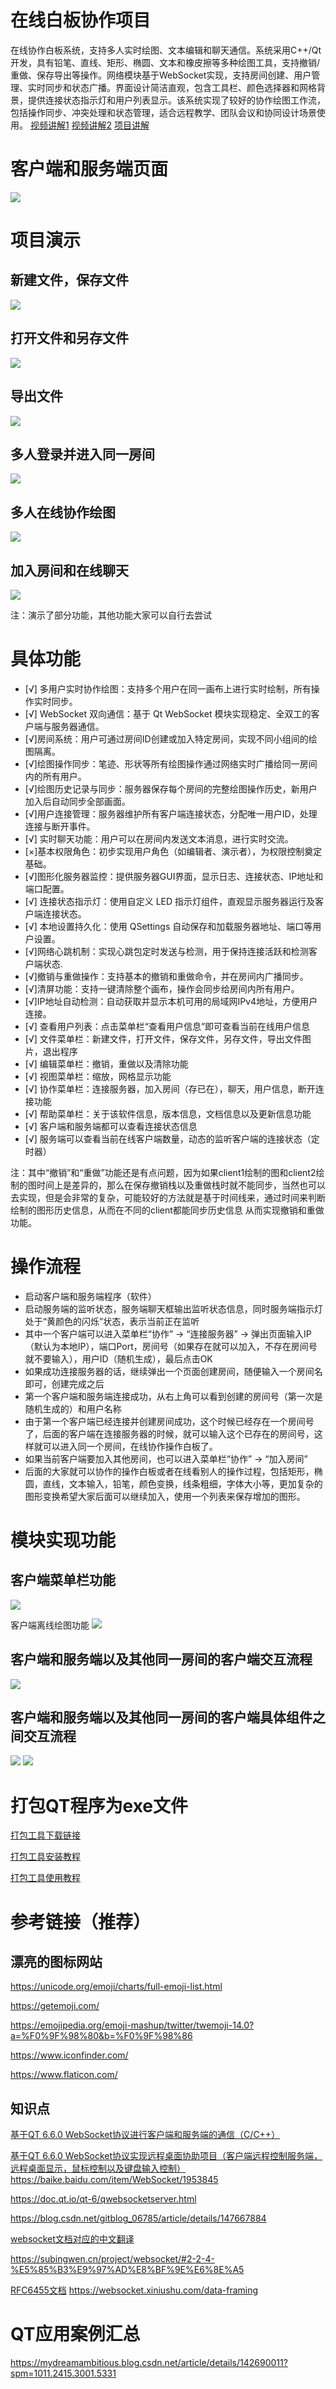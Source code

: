 在线白板协作项目
=============================
在线协作白板系统，支持多人实时绘图、文本编辑和聊天通信。系统采用C++/Qt开发，具有铅笔、直线、矩形、椭圆、文本和橡皮擦等多种绘图工具，支持撤销/重做、保存导出等操作。网络模块基于WebSocket实现，支持房间创建、用户管理、实时同步和状态广播。界面设计简洁直观，包含工具栏、颜色选择器和网格背景，提供连接状态指示灯和用户列表显示。该系统实现了较好的协作绘图工作流，包括操作同步、冲突处理和状态管理，适合远程教学、团队会议和协同设计场景使用。
[视频讲解1]()
[视频讲解2]()
[项目讲解](https://blog.csdn.net/Keep_Trying_Go/article/details/152031458)

客户端和服务端页面
=============================
![](./images/client_server.png)

项目演示
============================
新建文件，保存文件
----------------------------
![](./images/新建和保存文件.gif)

打开文件和另存文件
----------------------------
![](./images/打开和另存文件.gif)

导出文件
----------------------------
![](./images/导出文件.gif)

多人登录并进入同一房间
----------------------------
![](./images/多人登录并进入同一房间.gif)

多人在线协作绘图
----------------------------
![](./images/多人在线协作绘图.gif)

加入房间和在线聊天
----------------------------
![](./images/加入房间和在线聊天.gif)

注：演示了部分功能，其他功能大家可以自行去尝试

具体功能
==============================
- [√] 多用户实时协作绘图​​：支持多个用户在同一画布上进行实时绘制，所有操作实时同步。
- [√] ​WebSocket 双向通信​​：基于 Qt WebSocket 模块实现稳定、全双工的客户端与服务器通信。
- [√] ​房间系统​​：用户可通过房间ID创建或加入特定房间，实现不同小组间的绘图隔离。
- [√] ​绘图操作同步​​：笔迹、形状等所有绘图操作通过网络实时广播给同一房间内的所有用户。
- [√] ​绘图历史记录与同步​​：服务器保存每个房间的完整绘图操作历史，新用户加入后自动同步全部画面。
- [√] ​用户连接管理​​：服务器维护所有客户端连接状态，分配唯一用户ID，处理连接与断开事件。
- [√] ​实时聊天功能​​：用户可以在房间内发送文本消息，进行实时交流。
- [×] ​基本权限角色​​：初步实现用户角色（如编辑者、演示者），为权限控制奠定基础。
- [√] ​图形化服务器监控​：提供服务器GUI界面，显示日志、连接状态、IP地址和端口配置。
- [√] ​连接状态指示灯​​：使用自定义 LED 指示灯组件，直观显示服务器运行及客户端连接状态。
- [√] ​本地设置持久化​​：使用 QSettings 自动保存和加载服务器地址、端口等用户设置。
- [√] ​网络心跳机制​​：实现心跳包定时发送与检测，用于保持连接活跃和检测客户端状态.
- [√] ​​撤销与重做操作​​：支持基本的撤销和重做命令，并在房间内广播同步。
- [√] ​清屏功能​​：支持一键清除整个画布，操作会同步给房间内所有用户。
- [√] ​IP地址自动检测​​：自动获取并显示本机可用的局域网IPv4地址，方便用户连接。
- [√] 查看用户列表：点击菜单栏“查看用户信息”即可查看当前在线用户信息
- [√] 文件菜单栏：新建文件，打开文件，保存文件，另存文件，导出文件图片，退出程序
- [√] 编辑菜单栏：撤销，重做以及清除功能
- [√] 视图菜单栏：缩放，网格显示功能
- [√] 协作菜单栏：连接服务器，加入房间（存已在），聊天，用户信息，断开连接功能
- [√] 帮助菜单栏：关于该软件信息，版本信息，文档信息以及更新信息功能
- [√] 客户端和服务端都可以查看连接状态信息
- [√] 服务端可以查看当前在线客户端数量，动态的监听客户端的连接状态（定时器）

注：其中“撤销”和“重做”功能还是有点问题，因为如果client1绘制的图和client2绘制的图时间上是差异的，那么在保存撤销栈以及重做栈时就不能同步，当然也可以去实现，但是会非常的复杂，可能较好的方法就是基于时间线来，通过时间来判断绘制的图形历史信息，从而在不同的client都能同步历史信息 从而实现撤销和重做功能。

操作流程
===========================
* 启动客户端和服务端程序（软件）
* 启动服务端的监听状态，服务端聊天框输出监听状态信息，同时服务端指示灯处于“黄颜色的闪烁”状态，表示当前正在监听
* 其中一个客户端可以进入菜单栏“协作” → “连接服务器” → 弹出页面输入IP（默认为本地IP），端口Port，房间号（如果存在就可以加入，不存在房间号就不要输入），用户ID（随机生成），最后点击OK
* 如果成功连接服务器的话，继续弹出一个页面创建房间，随便输入一个房间名即可，创建完成之后
* 第一个客户端和服务端连接成功，从右上角可以看到创建的房间号（第一次是随机生成的）和用户名称
* 由于第一个客户端已经连接并创建房间成功，这个时候已经存在一个房间号了，后面的客户端在连接服务器的时候，就可以输入这个已存在的房间号，这样就可以进入同一个房间，在线协作操作白板了。
* 如果当前客户端要加入其他房间，也可以进入菜单栏“协作” → “加入房间”
* 后面的大家就可以协作的操作白板或者在线看别人的操作过程，包括矩形，椭圆，直线，文本输入，铅笔，颜色变换，线条粗细，字体大小等，更加复杂的图形变换希望大家后面可以继续加入，使用一个列表来保存增加的图形。

模块实现功能
===============================
客户端菜单栏功能
------------------------------
![](./images/client_func.png)

客户端离线绘图功能
![](./images/client_draw.png)


客户端和服务端以及其他同一房间的客户端交互流程
-------------------------------
![](./images/绘图同步到其他客户端的简化流程.png)


客户端和服务端以及其他同一房间的客户端具体组件之间交互流程
-------------------------------
![](./images/绘图同步到其他客户端的组件交互过程.png)
![](./images/绘图同步到其他客户端过程.png)




打包QT程序为exe文件
===============================
[打包工具下载链接](https://enigmaprotector.com/en/downloads.html)

[打包工具安装教程](https://blog.csdn.net/qq_39172792/article/details/145546784?ops_request_misc=&request_id=&biz_id=102&utm_term=enigma%E6%89%93%E5%8C%85%E5%B7%A5%E5%85%B7%E4%B8%8B%E8%BD%BD&utm_medium=distribute.pc_search_result.none-task-blog-2~all~sobaiduweb~default-0-145546784.142^v102^pc_search_result_base4&spm=1018.2226.3001.4187)

[打包工具使用教程](https://blog.csdn.net/qq_35246754/article/details/130831140)


参考链接（推荐）
===============================
漂亮的图标网站
-------------------------------
https://unicode.org/emoji/charts/full-emoji-list.html

https://getemoji.com/

https://emojipedia.org/emoji-mashup/twitter/twemoji-14.0?a=%F0%9F%98%80&b=%F0%9F%98%86

https://www.iconfinder.com/

https://www.flaticon.com/

知识点
-------------------------------
[基于QT 6.6.0 WebSocket协议进行客户端和服务端的通信（C/C++）](https://mydreamambitious.blog.csdn.net/article/details/151568114?spm=1011.2415.3001.5331)

[基于QT 6.6.0 WebSocket协议实现远程桌面协助项目（客户端远程控制服务端，远程桌面显示，鼠标控制以及键盘输入控制）](https://mydreamambitious.blog.csdn.net/article/details/151754484?spm=1011.2415.3001.5331)
https://baike.baidu.com/item/WebSocket/1953845

https://doc.qt.io/qt-6/qwebsocketserver.html

https://blog.csdn.net/gitblog_06785/article/details/147667884

[websocket文档对应的中文翻译](https://blog.csdn.net/Mr_Sunqq/article/details/126904377)

https://subingwen.cn/project/websocket/#2-2-4-%E5%85%B3%E9%97%AD%E8%BF%9E%E6%8E%A5

[RFC6455文档](https://www.rfc-editor.org/search/rfc_search_detail.php)
https://websocket.xiniushu.com/data-framing

QT应用案例汇总
=====================
https://mydreamambitious.blog.csdn.net/article/details/142690011?spm=1011.2415.3001.5331

